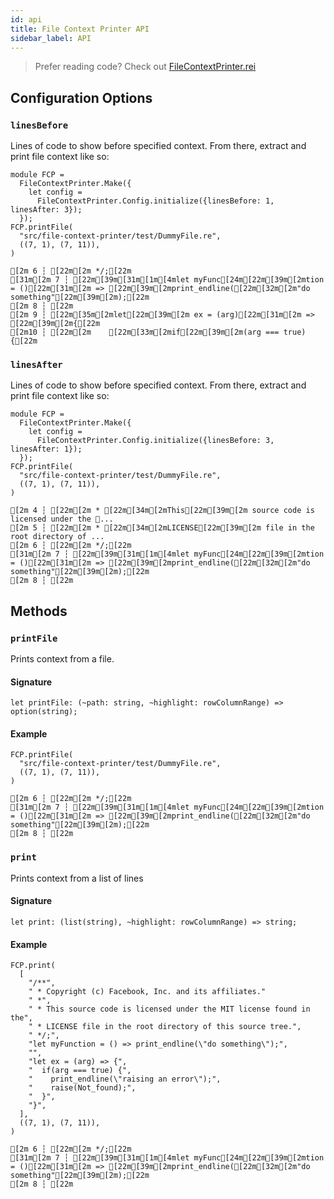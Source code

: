 ```yaml
---
id: api
title: File Context Printer API
sidebar_label: API
---
```


> Prefer reading code? Check out [FileContextPrinter.rei](https://github.com/facebookexperimental/reason-native/blob/master/src/file-context-printer/FileContextPrinter.rei)

## Configuration Options
### `linesBefore`
Lines of code to show before specified context.
From there, extract and print file context like so:
```re
module FCP =
  FileContextPrinter.Make({
    let config =
      FileContextPrinter.Config.initialize({linesBefore: 1, linesAfter: 3});
  });
FCP.printFile(
  "src/file-context-printer/test/DummyFile.re",
  ((7, 1), (7, 11)),
)
```
```sh-stacked
[2m 6 ┆ [22m[2m */;[22m
[31m[2m 7 ┆ [22m[39m[31m[1m[4mlet myFunc[24m[22m[39m[2mtion = ()[22m[31m[2m => [22m[39m[2mprint_endline([22m[32m[2m"do something"[22m[39m[2m);[22m
[2m 8 ┆ [22m
[2m 9 ┆ [22m[35m[2mlet[22m[39m[2m ex = (arg)[22m[31m[2m => [22m[39m[2m{[22m
[2m10 ┆ [22m[2m    [22m[33m[2mif[22m[39m[2m(arg === true) {[22m
```

### `linesAfter`
Lines of code to show before specified context.
From there, extract and print file context like so:
```re
module FCP =
  FileContextPrinter.Make({
    let config =
      FileContextPrinter.Config.initialize({linesBefore: 3, linesAfter: 1});
  });
FCP.printFile(
  "src/file-context-printer/test/DummyFile.re",
  ((7, 1), (7, 11)),
)
```
```sh-stacked
[2m 4 ┆ [22m[2m * [22m[34m[2mThis[22m[39m[2m source code is licensed under the ...
[2m 5 ┆ [22m[2m * [22m[34m[2mLICENSE[22m[39m[2m file in the root directory of ...
[2m 6 ┆ [22m[2m */;[22m
[31m[2m 7 ┆ [22m[39m[31m[1m[4mlet myFunc[24m[22m[39m[2mtion = ()[22m[31m[2m => [22m[39m[2mprint_endline([22m[32m[2m"do something"[22m[39m[2m);[22m
[2m 8 ┆ [22m
```

## Methods
### `printFile`
Prints context from a file. 
#### Signature
```re 
let printFile: (~path: string, ~highlight: rowColumnRange) => option(string);
```

#### Example
```
FCP.printFile(
  "src/file-context-printer/test/DummyFile.re",
  ((7, 1), (7, 11)),
)
```
```sh-stacked
[2m 6 ┆ [22m[2m */;[22m
[31m[2m 7 ┆ [22m[39m[31m[1m[4mlet myFunc[24m[22m[39m[2mtion = ()[22m[31m[2m => [22m[39m[2mprint_endline([22m[32m[2m"do something"[22m[39m[2m);[22m
[2m 8 ┆ [22m
```

### `print`
Prints context from a list of lines
#### Signature
```re 
let print: (list(string), ~highlight: rowColumnRange) => string;
```

#### Example
```
FCP.print(
  [
    "/**",
    " * Copyright (c) Facebook, Inc. and its affiliates."
    " *",
    " * This source code is licensed under the MIT license found in the",
    " * LICENSE file in the root directory of this source tree.",
    " */;",
    "let myFunction = () => print_endline(\"do something\");",
    "",
    "let ex = (arg) => {",
    "  if(arg === true) {", 
    "    print_endline(\"raising an error\");",
    "    raise(Not_found);",
    "  }",
    "}",
  ],
  ((7, 1), (7, 11)),
)
```
```sh-stacked
[2m 6 ┆ [22m[2m */;[22m
[31m[2m 7 ┆ [22m[39m[31m[1m[4mlet myFunc[24m[22m[39m[2mtion = ()[22m[31m[2m => [22m[39m[2mprint_endline([22m[32m[2m"do something"[22m[39m[2m);[22m
[2m 8 ┆ [22m
```
